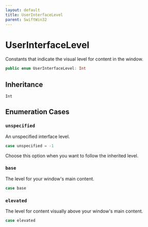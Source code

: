 ```yaml
---
layout: default
title: UserInterfaceLevel
parent: SwiftWin32
---
```

# UserInterfaceLevel

Constants that indicate the visual level for content in the window.

``` swift
public enum UserInterfaceLevel: Int 
```

## Inheritance

`Int`

## Enumeration Cases

### `unspecified`

An unspecified interface level.

``` swift
case unspecified = -1
```

Choose this option when you want to follow the inherited level.

### `base`

The level for your window's main content.

``` swift
case base
```

### `elevated`

The level for content visually above your window's main content.

``` swift
case elevated
```
